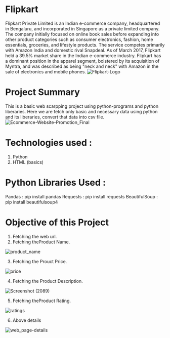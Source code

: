 # Flipkart
Flipkart Private Limited is an Indian e-commerce company, headquartered in Bengaluru, and incorporated in Singapore as a private limited company. The company initially focused on online book sales before expanding into other product categories such as consumer electronics, fashion, home essentials, groceries, and lifestyle products.
The service competes primarily with Amazon India and domestic rival Snapdeal. As of March 2017, Flipkart held a 39.5% market share in the Indian e-commerce industry. Flipkart has a dominant position in the apparel segment, bolstered by its acquisition of Myntra, and was described as being "neck and neck" with Amazon in the sale of electronics and mobile phones.
![Flipkart-Logo](https://github.com/rahulrajan15/Flipkart_web_scraping/assets/113009011/9346d649-df8e-4b44-a5b2-414c28b1d22d)

# Project Summary
This is a basic web scarpping project using python-programs and python liberaries. Here we are fetch only basic and necessary data using python and its liberaries, convert that data into csv file.
![Ecommerce-Website-Promotion_Final](https://github.com/rahulrajan15/Flipkart_web_scraping/assets/113009011/b06d4a9c-2c30-4f38-9fe8-50f5cc6f5413)

# Technologies used :
1) Python
2) HTML (basics)

# Python Libraries Used :
Pandas : pip install pandas 
Requests : pip install requests
BeautifulSoup : pip install beautifulsoup4

# Objective of this Project
1) Fetching the web url.
2) Fetching theProduct Name.

![product_name](https://github.com/rahulrajan15/Flipkart_web_scraping/assets/113009011/0cc0aa80-2cf6-40d7-91e5-85c79c69199f)

3) Fetching the Prouct Price.

![price](https://github.com/rahulrajan15/Flipkart_web_scraping/assets/113009011/2bcdd81b-169e-4d08-8133-3da383e644d1)

4) Fetching the Product Description.

![Screenshot (2089)](https://github.com/rahulrajan15/Flipkart_web_scraping/assets/113009011/0476c417-fb4d-4b7b-b91d-fd83ab57afd0)

5) Fetching theProduct Rating.

![ratings](https://github.com/rahulrajan15/Flipkart_web_scraping/assets/113009011/64385b3a-655c-49a5-a3e5-3c030759781a)


6) Above details

![web_page-details](https://github.com/rahulrajan15/Flipkart_web_scraping/assets/113009011/40b5986c-fe1b-4bfa-b30f-85ffd1c7f84f)

